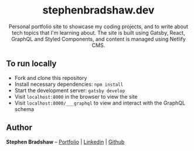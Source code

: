 <h1 align="center">
  stephenbradshaw.dev
</h1>

<p align="center">
Personal portfolio site to showcase my coding projects, and to write about tech topics that I'm learning about. The site is built using Gatsby, React, GraphQL and Styled Components, and content is managed using Netlify CMS.
</p>

## To run locally

- Fork and clone this repository
- Install necessary dependencies: `npm install`
- Start the development server: `gatsby develop`
- Visit `localhost:8000` in the browser to view the site
- Visit `localhost:8000/___graphql` to view and interact with the GraphQL schema

## Author

**Stephen Bradshaw** – [Portfolio](https://www.stephenbradshaw.dev) | [Linkedin](https://www.linkedin.com/in/stephenbradshawdev/) | [Github](https://github.com/stephenjbradshaw)

